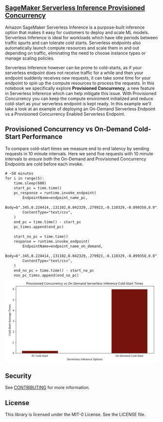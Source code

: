 ## [SageMaker Serverless Inference Provisioned Concurrency](https://aws.amazon.com/blogs/machine-learning/announcing-provisioned-concurrency-for-amazon-sagemaker-serverless-inference/)

Amazon SageMaker Serverless Inference is a purpose-built inference option that makes it easy for customers to deploy and scale ML models. Serverless Inference is ideal for workloads which have idle periods between traffic spurts and can tolerate cold starts. Serverless endpoints also automatically launch compute resources and scale them in and out depending on traffic, eliminating the need to choose instance types or manage scaling policies. 

Serverless Inference however can be prone to cold-starts, as if your serverless endpoint does not receive traffic for a while and then your endpoint suddenly receives new requests, it can take some time for your endpoint to spin up the compute resources to process the requests. In this notebook we specifically explore <b>Provisioned Concurrency</b>, a new feature in Serverless Inference which can help mitigate this issue. With Provisioned Concurrency you can keep the compute enviroment initialized and reduce cold-start as your serverless endpoint is kept ready. In this example we'll take a look at an example of deploying an On-Demand Serverless Endpoint vs a Provisioned Concurrency Enabled Serverless Endpoint.

## Provisioned Concurrency vs On-Demand Cold-Start Performance

To compare cold-start times we measure end to end latency by sending requests in 10 minute intervals. Here we send five requests with 10 minute intervals to ensure both the On-Demand and Provisioned Concurrency Endpoints are cold before each invoke.

```
# ~50 minutes
for i in range(5):
    time.sleep(600)
    start_pc = time.time()
    pc_response = runtime.invoke_endpoint(
        EndpointName=endpoint_name_pc,
        Body=b".345,0.224414,.131102,0.042329,.279923,-0.110329,-0.099358,0.0",
        ContentType="text/csv",
    )
    end_pc = time.time() - start_pc
    pc_times.append(end_pc)

    start_no_pc = time.time()
    response = runtime.invoke_endpoint(
        EndpointName=endpoint_name_on_demand,
        Body=b".345,0.224414,.131102,0.042329,.279923,-0.110329,-0.099358,0.0",
        ContentType="text/csv",
    )
    end_no_pc = time.time() - start_no_pc
    non_pc_times.append(end_no_pc)
```
![PC-SageMaker](on-demand-PC.png)
## Security

See [CONTRIBUTING](CONTRIBUTING.md#security-issue-notifications) for more information.

## License

This library is licensed under the MIT-0 License. See the LICENSE file.

